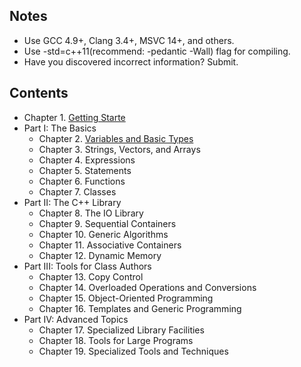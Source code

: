 
## Notes

- Use GCC 4.9+, Clang 3.4+, MSVC 14+, and others.
- Use -std=c++11(recommend: -pedantic -Wall) flag for compiling.
- Have you discovered incorrect information? Submit.
## Contents

- Chapter 1. [Getting Starte](/ch01)
- Part I: The Basics
  - Chapter 2. [Variables and Basic Types](/ch02)
  - Chapter 3. Strings, Vectors, and Arrays
  - Chapter 4. Expressions
  - Chapter 5. Statements
  - Chapter 6. Functions
  - Chapter 7. Classes
- Part II: The C++ Library
  - Chapter 8. The IO Library
  - Chapter 9. Sequential Containers
  - Chapter 10. Generic Algorithms
  - Chapter 11. Associative Containers
  - Chapter 12. Dynamic Memory
- Part III: Tools for Class Authors
  - Chapter 13. Copy Control
  - Chapter 14. Overloaded Operations and Conversions
  - Chapter 15. Object-Oriented Programming
  - Chapter 16. Templates and Generic Programming
- Part IV: Advanced Topics
  - Chapter 17. Specialized Library Facilities
  - Chapter 18. Tools for Large Programs
  - Chapter 19. Specialized Tools and Techniques
